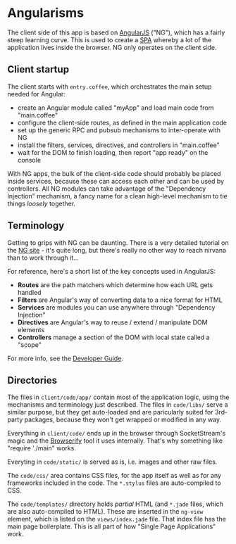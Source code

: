 # Angularisms

The client side of this app is based on [AngularJS](http://angularjs.org)
("NG"), which has a fairly steep learning curve. This is used to create a
[SPA](http://en.wikipedia.org/wiki/Single-page_application) whereby a lot of
the application lives inside the browser. NG only operates on the client side.

## Client startup

The client starts with `entry.coffee`, which orchestrates the main setup
needed for Angular:
  
* create an Angular module called "myApp" and load main code from "main.coffee"
* configure the client-side routes, as defined in the main application code
* set up the generic RPC and pubsub mechanisms to inter-operate with NG
* install the filters, services, directives, and controllers in "main.coffee"
* wait for the DOM to finish loading, then report "app ready" on the console

With NG apps, the bulk of the client-side code should probably be placed inside
services, because these can access each other and can be used by controllers.
All NG modules can take advantage of the "Dependency Injection" mechanism, a
fancy name for a clean high-level mechanism to tie things _loosely_ together.
  
## Terminology

Getting to grips with NG can be daunting. There is a very detailed tutorial
on the [NG site](http://docs.angularjs.org/tutorial/) - it's quite long, but
there's really no other way to reach nirvana than to work through it...

For reference, here's a short list of the key concepts used in AngularJS:

* **Routes** are the path matchers which determine how each URL gets handled
* **Filters** are Angular's way of converting data to a nice format for HTML
* **Services** are modules you can use anywhere through "Dependency Injection"
* **Directives** are Angular's way to reuse / extend / manipulate DOM elements
* **Controllers** manage a section of the DOM with local state called a "scope"

For more info, see the [Developer Guide](http://docs.angularjs.org/guide/index).

## Directories

The files in `client/code/app/` contain most of the application logic, using
the mechanisms and terminology just described. The files in `code/libs/` serve
a similar purpose, but they get auto-loaded and are paricularly suited for
3rd-party packages, because they won't get wrapped or modified in any way.

Everything in `client/code/` ends up in the browser through SocketStream's
magic and the [Browserify](https://github.com/substack/node-browserify#readme)
tool it uses internally. That's why something like "require './main" works.

Everyting in `code/static/` is served as is, i.e. images and other raw files.

The `code/css/` area contains CSS files, for the app itself as well as for any
frameworks included in the code. The `*.stylus` files are auto-compiled to CSS.

The `code/templates/` directory holds *partial* HTML (and `*.jade` files, which
are also auto-compiled to HTML). These are inserted in the `ng-view` element,
which is listed on the `views/index.jade` file. That index file has the main
page boilerplate. This is all part of how "Single Page Applications" work.
